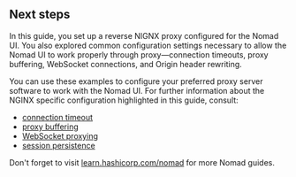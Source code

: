 ## Next steps

In this guide, you set up a reverse NIGNX proxy configured for the Nomad UI.
You also explored common configuration settings necessary to allow the Nomad
UI to work properly through proxy—connection timeouts, proxy buffering,
WebSocket connections, and Origin header rewriting.

You can use these examples to configure your preferred proxy server
software to work with the Nomad UI. For further information about the NGINX
specific configuration highlighted in this guide, consult:

- [connection timeout][nginx-proxy-read-timeout]
- [proxy buffering][nginx-proxy-buffering]
- [WebSocket proxying][nginx-websocket-proxying]
- [session persistence][nginx-session-persistence]

Don't forget to visit [learn.hashicorp.com/nomad] for more Nomad guides.

[nginx-proxy-buffering]: http://nginx.org/en/docs/http/ngx_http_proxy_module.html#proxy_request_buffering
[nginx-proxy-read-timeout]: http://nginx.org/en/docs/http/ngx_http_proxy_module.html#proxy_read_timeout
[nginx-session-persistence]: https://nginx.org/en/docs/http/load_balancing.html#nginx_load_balancing_with_ip_hash
[nginx-websocket-proxying]: https://nginx.org/en/docs/http/websocket.html
[learn.hashicorp.com/nomad]: https://learn.hashicorp.com/nomad
